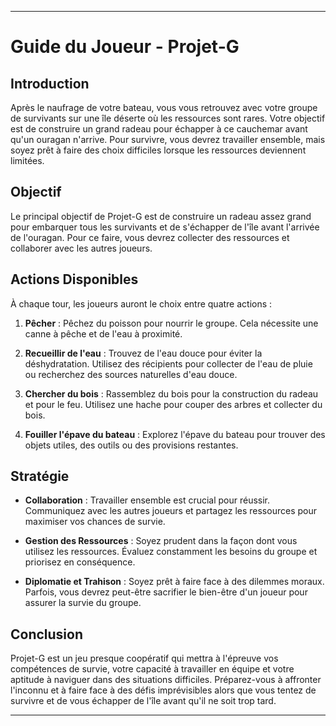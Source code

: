 
---

# Guide du Joueur - Projet-G

## Introduction
Après le naufrage de votre bateau, vous vous retrouvez avec votre groupe de survivants sur une île déserte où les ressources sont rares. Votre objectif est de construire un grand radeau pour échapper à ce cauchemar avant qu'un ouragan n'arrive. Pour survivre, vous devrez travailler ensemble, mais soyez prêt à faire des choix difficiles lorsque les ressources deviennent limitées.

## Objectif
Le principal objectif de Projet-G est de construire un radeau assez grand pour embarquer tous les survivants et de s'échapper de l'île avant l'arrivée de l'ouragan. Pour ce faire, vous devrez collecter des ressources et collaborer avec les autres joueurs.

## Actions Disponibles
À chaque tour, les joueurs auront le choix entre quatre actions :

1. **Pêcher** : Pêchez du poisson pour nourrir le groupe. Cela nécessite une canne à pêche et de l'eau à proximité.
   
2. **Recueillir de l'eau** : Trouvez de l'eau douce pour éviter la déshydratation. Utilisez des récipients pour collecter de l'eau de pluie ou recherchez des sources naturelles d'eau douce.

3. **Chercher du bois** : Rassemblez du bois pour la construction du radeau et pour le feu. Utilisez une hache pour couper des arbres et collecter du bois.

4. **Fouiller l'épave du bateau** : Explorez l'épave du bateau pour trouver des objets utiles, des outils ou des provisions restantes.

## Stratégie
- **Collaboration** : Travailler ensemble est crucial pour réussir. Communiquez avec les autres joueurs et partagez les ressources pour maximiser vos chances de survie.

- **Gestion des Ressources** : Soyez prudent dans la façon dont vous utilisez les ressources. Évaluez constamment les besoins du groupe et priorisez en conséquence.

- **Diplomatie et Trahison** : Soyez prêt à faire face à des dilemmes moraux. Parfois, vous devrez peut-être sacrifier le bien-être d'un joueur pour assurer la survie du groupe.

## Conclusion
Projet-G est un jeu presque coopératif qui mettra à l'épreuve vos compétences de survie, votre capacité à travailler en équipe et votre aptitude à naviguer dans des situations difficiles. Préparez-vous à affronter l'inconnu et à faire face à des défis imprévisibles alors que vous tentez de survivre et de vous échapper de l'île avant qu'il ne soit trop tard.

---